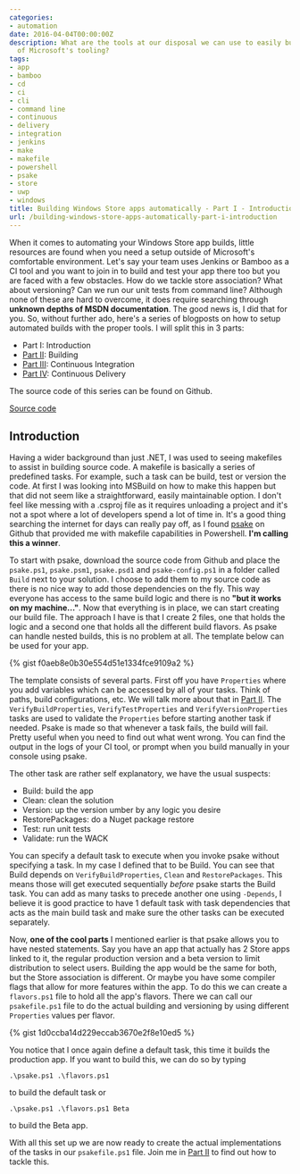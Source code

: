 ```yaml
---
categories:
- automation
date: 2016-04-04T00:00:00Z
description: What are the tools at our disposal we can use to easily build apps outside
  of Microsoft's tooling?
tags:
- app
- bamboo
- cd
- ci
- cli
- command line
- continuous
- delivery
- integration
- jenkins
- make
- makefile
- powershell
- psake
- store
- uwp
- windows
title: Building Windows Store apps automatically - Part I - Introduction
url: /building-windows-store-apps-automatically-part-i-introduction
---
```


When it comes to automating your Windows Store app builds, little resources are found when you need a setup outside of Microsoft's comfortable environment. Let's say your team uses Jenkins or Bamboo as a CI tool and you want to join in to build and test your app there too but you are faced with a few obstacles. How do we tackle store association? What about versioning? Can we run our unit tests from command line? Although none of these are hard to overcome, it does require searching through **unknown depths of MSDN documentation**. The good news is, I did that for you. So, without further ado, here's a series of blogposts on how to setup automated builds with the proper tools. I will split this in 3 parts:

*   Part I: Introduction
*   <a href="http://www.herebedragons.io/building-windows-store-apps-automatically-part-ii-building" target="_blank">Part II</a>: Building
*   <a href="http://www.herebedragons.io/building-windows-store-apps-automatically-part-iii-continuous-integration" target="_blank">Part III</a>: Continuous Integration
*   <a href="http://www.herebedragons.io/building-windows-store-apps-automatically-part-iv-continuous-delivery" target="_blank">Part IV</a>: Continuous Delivery

The source code of this series can be found on Github.

<a class="github_link" href="https://github.com/JanDeDobbeleer/psake-example" target="_blank" >Source code</a>

## Introduction

Having a wider background than just .NET, I was used to seeing makefiles to assist in building source code. A makefile is basically a series of predefined tasks. For example, such a task can be build, test or version the code. At first I was looking into MSBuild on how to make this happen but that did not seem like a straightforward, easily maintainable option. I don't feel like messing with a .csproj file as it requires unloading a project and it's not a spot where a lot of developers spend a lot of time in. It's a good thing searching the internet for days can really pay off, as I found <a href="https://github.com/psake/psake" target="_blank">psake</a> on Github that provided me with makefile capabilities in Powershell. **I'm calling this a winner**.

To start with psake, download the source code from Github and place the `psake.ps1`, `psake.psm1`, `psake.psd1` and `psake-config.ps1` in a folder called `Build` next to your solution. I choose to add them to my source code as there is no nice way to add those dependencies on the fly. This way everyone has access to the same build logic and there is no **"but it works on my machine..."**. Now that everything is in place, we can start creating our build file. The approach I have is that I create 2 files, one that holds the logic and a second one that holds all the different build flavors. As psake can handle nested builds, this is no problem at all. The template below can be used for your app.

{% gist f0aeb8e0b30e554d51e1334fce9109a2 %}

The template consists of several parts. First off you have `Properties` where you add variables which can be accessed by all of your tasks. Think of paths, build configurations, etc. We will talk more about that in <a href="http://www.herebedragons.io/building-windows-store-apps-automatically-part-ii-building" target="_blank">Part II</a>. The `VerifyBuildProperties`, `VerifyTestProperties` and `VerifyVersionProperties` tasks are used to validate the `Properties` before starting another task if needed. Psake is made so that whenever a task fails, the build will fail. Pretty useful when you need to find out what went wrong. You can find the output in the logs of your CI tool, or prompt when you build manually in your console using psake.

The other task are rather self explanatory, we have the usual suspects:

*   Build: build the app
*   Clean: clean the solution
*   Version: up the version umber by any logic you desire
*   RestorePackages: do a Nuget package restore
*   Test: run unit tests
*   Validate: run the WACK

You can specify a default task to execute when you invoke psake without specifying a task. In my case I defined that to be Build. You can see that Build depends on `VerifyBuildProperties`, `Clean` and `RestorePackages`. This means those will get executed sequentially *before* psake starts the Build task. You can add as many tasks to precede another one using `-Depends`, I believe it is good practice to have 1 default task with task dependencies that acts as the main build task and make sure the other tasks can be executed separately.

Now, **one of the cool parts** I mentioned earlier is that psake allows you to have nested statements. Say you have an app that actually has 2 Store apps linked to it, the regular production version and a beta version to limit distribution to select users. Building the app would be the same for both, but the Store association is different. Or maybe you have some compiler flags that allow for more features within the app. To do this we can create a `flavors.ps1` file to hold all the app's flavors. There we can call our `psakefile.ps1` file to do the actual building and versioning by using different `Properties` values per flavor.

{% gist 1d0ccba14d229eccab3670e2f8e10ed5 %}

You notice that I once again define a default task, this time it builds the production app. If you want to build this, we can do so by typing

    .\psake.ps1 .\flavors.ps1


to build the default task or

    .\psake.ps1 .\flavors.ps1 Beta


to build the Beta app.

With all this set up we are now ready to create the actual implementations of the tasks in our `psakefile.ps1` file. Join me in <a href="http://www.herebedragons.io/building-windows-store-apps-automatically-part-ii-building" target="_blank">Part II</a> to find out how to tackle this.
